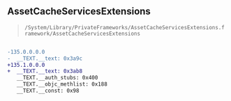 ## AssetCacheServicesExtensions

> `/System/Library/PrivateFrameworks/AssetCacheServicesExtensions.framework/AssetCacheServicesExtensions`

```diff

-135.0.0.0.0
-  __TEXT.__text: 0x3a9c
+135.1.0.0.0
+  __TEXT.__text: 0x3ab8
   __TEXT.__auth_stubs: 0x400
   __TEXT.__objc_methlist: 0x188
   __TEXT.__const: 0x98

```
